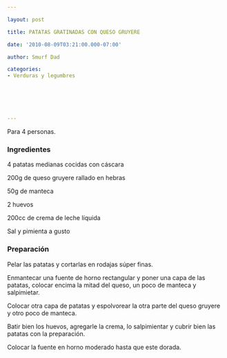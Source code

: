 ```yaml
---

layout: post

title: PATATAS GRATINADAS CON QUESO GRUYERE

date: '2010-08-09T03:21:00.000-07:00'

author: Smurf Dad

categories:
- Verduras y legumbres






---
```


Para 4 personas.

<h3>Ingredientes</h3>

4 patatas medianas cocidas con cáscara

200g de queso gruyere rallado en hebras

50g de manteca

2 huevos

200cc de crema de leche líquida

Sal y pimienta a gusto

<h3>Preparación</h3>

Pelar las patatas y cortarlas en rodajas súper finas.

Enmantecar una fuente de horno rectangular y poner una capa de las patatas, colocar encima la mitad del queso, un poco de manteca y salpimietar.

Colocar otra capa de patatas y espolvorear la otra parte del queso gruyere y otro poco de manteca.

Batir bien los huevos, agregarle la crema, lo salpimientar y cubrir bien las patatas con la preparación.

Colocar la fuente en horno moderado hasta que este dorada.